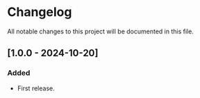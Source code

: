 # Changelog

All notable changes to this project will be documented in this file.

## [1.0.0 - 2024-10-20]

### Added

- First release.
